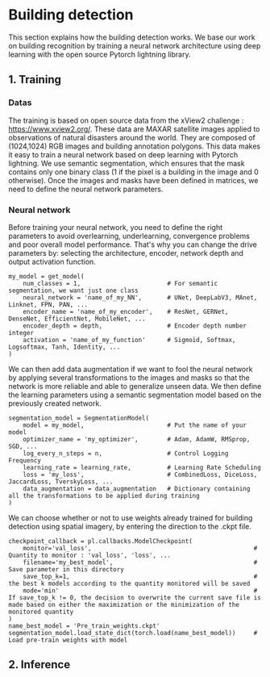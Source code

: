 # Building detection

This section explains how the building detection works. We base our work on building recognition by training a neural network architecture using deep learning with the open source Pytorch lightning library.

## 1. Training

### Datas

The training is based on open source data from the xView2 challenge : https://www.xview2.org/. 
These data are MAXAR satellite images applied to observations of natural disasters around the world. They are composed of (1024,1024) RGB images and building annotation polygons. This data makes it easy to train a neural network based on deep learning with Pytorch lightning. We use semantic segmentation, which ensures that the mask contains only one binary class (1 if the pixel is a building in the image and 0 otherwise). Once the images and masks have been defined in matrices, we need to define the neural network parameters.

### Neural network

Before training your neural network, you need to define the right parameters to avoid overlearning, underlearning, convergence problems and poor overall model performance. That's why you can change the drive parameters by: selecting the architecture, encoder, network depth and output activation function.
```
my_model = get_model(
    num_classes = 1,                        # For semantic segmentation, we want just one class
    neural_network = 'name_of_my_NN',       # UNet, DeepLabV3, MAnet, Linknet, FPN, PAN, ...
    encoder_name = 'name_of_my_encoder',    # ResNet, GERNet, DenseNet, EfficientNet, MobileNet, ...
    encoder_depth = depth,                  # Encoder depth number integer
    activation = 'name_of_my_function'      # Sigmoïd, Softmax, Logsoftmax, Tanh, Identity, ...
)
```

We can then add data augmentation if we want to fool the neural network by applying several transformations to the images and masks so that the network is more reliable and able to generalize unseen data. We then define the learning parameters using a semantic segmentation model based on the previously created network.
```
segmentation_model = SegmentationModel(
    model = my_model,                       # Put the name of your model
    optimizer_name = 'my_optimizer',        # Adam, AdamW, RMSprop, SGD, ...
    log_every_n_steps = n,                  # Control Logging Frequency
    learning_rate = learning_rate,          # Learning Rate Scheduling
    loss = 'my_loss',                       # CombinedLoss, DiceLoss, JaccardLoss, TverskyLoss, ...
    data_augmentation = data_augmentation   # Dictionary containing all the transformations to be applied during training
)
```

We can choose whether or not to use weights already trained for building detection using spatial imagery, by entering the direction to the .ckpt file.
```
checkpoint_callback = pl.callbacks.ModelCheckpoint(
    monitor='val_loss',                                             # Quantity to monitor : 'val_loss', 'loss', ...
    filename='my_best_model',                                       # Save parameter in this directory
    save_top_k=1,                                                   # the best k models according to the quantity monitored will be saved
    mode='min'                                                      # If save_top_k != 0, the decision to overwrite the current save file is made based on either the maximization or the minimization of the monitored quantity
)
name_best_model = 'Pre_train_weights.ckpt'                          
segmentation_model.load_state_dict(torch.load(name_best_model))     # Load pre-train weights with model
```

## 2. Inference

